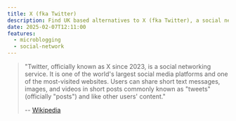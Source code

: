 ```yaml
---
title: X (fka Twitter)
description: Find UK based alternatives to X (fka Twitter), a social networking service.
date: 2025-02-07T12:11:00
features:
  - microblogging
  - social-network
---
```

> "Twitter, officially known as X since 2023, is a social networking service. It is one of the world's largest social media platforms and one of the most-visited websites. Users can share short text messages, images, and videos in short posts commonly known as "tweets" (officially "posts") and like other users' content."
>
> -- [Wikipedia](https://en.wikipedia.org/wiki/Twitter)